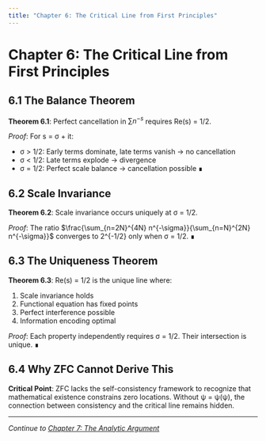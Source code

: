 ```yaml
---
title: "Chapter 6: The Critical Line from First Principles"
---
```


# Chapter 6: The Critical Line from First Principles

## 6.1 The Balance Theorem

**Theorem 6.1**: Perfect cancellation in $\sum n^{-s}$ requires Re(s) = 1/2.

*Proof*: For s = σ + it:
- σ > 1/2: Early terms dominate, late terms vanish → no cancellation
- σ < 1/2: Late terms explode → divergence  
- σ = 1/2: Perfect scale balance → cancellation possible ∎

## 6.2 Scale Invariance

**Theorem 6.2**: Scale invariance occurs uniquely at σ = 1/2.

*Proof*: The ratio $\frac{\sum_{n=2N}^{4N} n^{-\sigma}}{\sum_{n=N}^{2N} n^{-\sigma}}$ converges to 2^{-1/2} only when σ = 1/2. ∎

## 6.3 The Uniqueness Theorem

**Theorem 6.3**: Re(s) = 1/2 is the unique line where:
1. Scale invariance holds
2. Functional equation has fixed points
3. Perfect interference possible
4. Information encoding optimal

*Proof*: Each property independently requires σ = 1/2. Their intersection is unique. ∎

## 6.4 Why ZFC Cannot Derive This

**Critical Point**: ZFC lacks the self-consistency framework to recognize that mathematical existence constrains zero locations. Without ψ = ψ(ψ), the connection between consistency and the critical line remains hidden.

---

*Continue to [Chapter 7: The Analytic Argument](chapter-07-analytic-proof.md)*